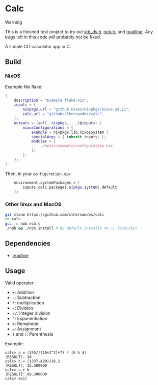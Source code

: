 # Calc

> [!WARNING]
> This is a finished test project to try out [stb_ds.h](https://github.com/nothings/stb/blob/master/stb_ds.h), [nob.h](https://github.com/tsoding/nob.h), and [readline](https://www.gnu.org/software/readline/).
> Any bugs left in this code will probably not be fixed.

A simple CLI calculator app in C.

## Build

### NixOS
Example Nix flake:
```nix
{
    description = "Example flake.nix";
    inputs = {
        nixpkgs.url = "github:nixos/nixpkgs/nixos-24.11";
        calc.url = "github:slhernandes/calc";
    };
    outputs = {self, nixpkgs, ...}@inputs: {
        nixosConfigurations = {
            example = nixpkgs.lib.nixosSystem {
            specialArgs = { inherit inputs; };
            modules = [
                ./hosts/example/configuration.nix
            ];
        };
    };
}
```
Then, in your ```configuration.nix```:
```nix
    environment.systemPackages = [
        inputs.calc.packages.${pkgs.system}.default
    ];
```



### Other linux and MacOS

```sh
git clone https://github.com/slhernandes/calc
cd calc
gcc -o nob nob.c
./nob && ./nob install # By default installs to ~/.local/bin
```

## Dependencies

- [readline](https://www.gnu.org/software/readline/)

## Usage

Valid operator:
- ```+```: Addition
- ```-```: Subtraction
- ```*```: multiplication
- ```/```: Division
- ```//```: Integer division
- ```^```: Exponentiation
- ```%```: Remainder
- ```=```: Assignment
- ```(``` and ```)```: Parenthesis

Example:
```
calc> a = (150//(10+2^2)+7) * (6 % 4)
[RESULT]: 34
calc> b = (1337-420)/26.2
[RESULT]: 35.000000
calc> a + b
[RESULT]: 69.000000
calc> exit
```

